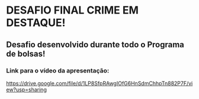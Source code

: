 # DESAFIO FINAL CRIME EM DESTAQUE!
## Desafio desenvolvido durante todo o Programa de bolsas!
### Link para o vídeo da apresentação:

 https://drive.google.com/file/d/1LP8SfpRAwgIOfG6HnSdmChhpTn882P7F/view?usp=sharing

